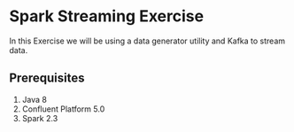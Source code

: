 # Spark Streaming Exercise
In this Exercise we will be using a data generator utility and Kafka to stream data.

## Prerequisites
1. Java 8
1. Confluent Platform 5.0
1. Spark 2.3